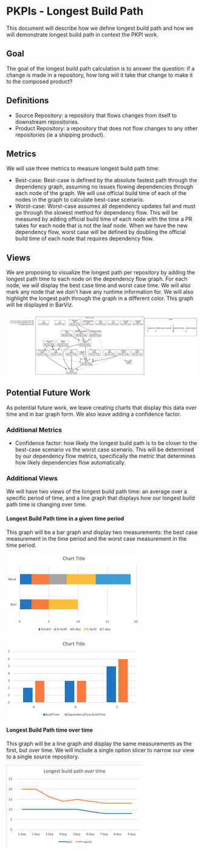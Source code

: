 # PKPIs - Longest Build Path

This document will describe how we define longest build path and how we will demonstrate longest build path in context the PKPI work.

## Goal

The goal of the longest build path calculation is to answer the question: if a change is made in a repository, how long will it take that change to make it to the composed product?

## Definitions

* Source Repository: a repository that flows changes from itself to downstream repositories.
* Product Repository: a repository that does not flow changes to any other repositories (ie a shipping product).

## Metrics

We will use three metrics to measure longest build path time:

* Best-case: Best-case is defined by the absolute fastest path through the dependency graph, assuming no issues flowing dependencies through each node of the graph. We will use official build time of each of the nodes in the graph to calculate best-case scenario.
* Worst-case: Worst-case assumes all dependency updates fail and must go through the slowest method for dependency flow. This will be measured by adding official build time of each node with the time a PR takes for each node that is not the leaf node. When we have the new dependency flow, worst case will be defined by doubling the official build time of each node that requires dependency flow.

## Views

We are proposing to visualize the longest path per repository by adding the longest path time to each node on the dependency flow graph. For each node, we will display the best case time and worst case time. We will also mark any node that we don't have any runtime information for. We will also highlight the longest path through the graph in a different color. This graph will be displayed in BarViz.

![FlowGraph](./flowgraph.png)

## Potential Future Work

As potential future work, we leave creating charts that display this data over time and in bar graph form. We also leave adding a confidence factor.

### Additional Metrics

* Confidence factor: how likely the longest build path is to be closer to the best-case scenario vs the worst case scenario. This will be determined by our dependency flow metrics, specifically the metric that determines how likely dependencies flow automatically.

### Additional Views

We will have two views of the longest build path time: an average over a specific period of time, and a line graph that displays how our longest build path time is changing over time.

#### Longest Build Path time in a given time period

This graph will be a bar graph and display two measurements: the best case measurement in the time period and the worst case measurement in the time period.

![LongestBuildPathStacked](./lbp-stacked.png)

![LongestBuildPathBreakdown](./lbp-breakdown.png)

#### Longest Build Path time over time

This graph will be a line graph and display the same measurements as the first, but over time. We will include a single option slicer to narrow our view to a single source repository.

![LongestBuildPathOverTime](./lbp-ot.png)
